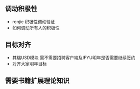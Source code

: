 ## 调动积极性
- renjie 积极性调动验证
- 如何调动所有人的积极性


## 目标对齐
- 其瑞USD模块 需不需要招聘客户端及IFYU明年是否需要继续签约
- 对齐大家明年目标


## 需要书籍扩展理论知识
